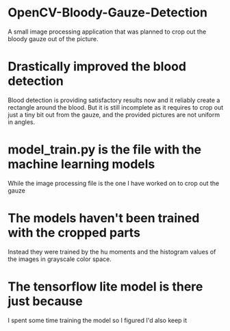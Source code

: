 # OpenCV-Bloody-Gauze-Detection
A small image processing application that was planned to crop out the bloody gauze out of the picture.

# Drastically improved the blood detection
Blood detection is providing satisfactory results now and it reliably create a rectangle around the blood.
But it is still incomplete as it requires to crop out just a tiny bit out from the gauze, and the provided pictures are not uniform in angles.

# model_train.py is the file with the machine learning models
While the image processing file is the one I have worked on to crop out the gauze

# The models haven't been trained with the cropped parts
Instead they were trained by the hu moments and the histogram values of the images in grayscale color space.

# The tensorflow lite model is there just because
I spent some time training the model so I figured I'd also keep it
